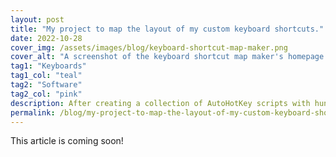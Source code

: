 ```yaml
---
layout: post
title: "My project to map the layout of my custom keyboard shortcuts."
date: 2022-10-28
cover_img: /assets/images/blog/keyboard-shortcut-map-maker.png
cover_alt: "A screenshot of the keyboard shortcut map maker's homepage."
tag1: "Keyboards"
tag1_col: "teal"
tag2: "Software"
tag2_col: "pink"
description: After creating a collection of AutoHotKey scripts with hundreds of shortcuts I wanted to be able to easily produce graphics of how they were assigned. When I couldn't find a tool that suited my needs - I built one myself.
permalink: /blog/my-project-to-map-the-layout-of-my-custom-keyboard-shortcuts
---
```


This article is coming soon!